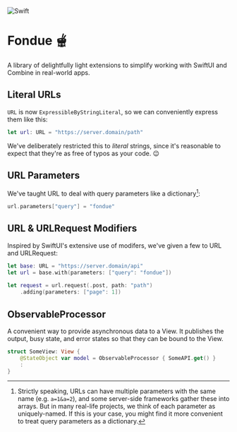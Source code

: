 ![Swift](https://github.com/markiv/Fondue/workflows/Swift/badge.svg)

# Fondue 🫕

A library of delightfully light extensions to simplify working with SwiftUI and Combine in real-world apps.

## Literal URLs
`URL` is now `ExpressibleByStringLiteral`, so we can conveniently express them like this:

```swift
let url: URL = "https://server.domain/path"
```

We've deliberately restricted this to *literal* strings, since it's reasonable to expect that they're as free of typos as your code. 😉

## URL Parameters
We've taught URL to deal with query parameters like a dictionary[^1]:

```swift
url.parameters["query"] = "fondue"
```

[^1]: Strictly speaking, URLs can have multiple parameters with the same name (e.g. `a=1&a=2`), and some server-side frameworks gather these into arrays. But in many real-life projects, we think of each parameter as uniquely-named. If this is your case, you might find it more convenient to treat query parameters as a dictionary.


## URL & URLRequest Modifiers
Inspired by SwiftUI's extensive use of modifers, we've given a few to URL and URLRequest:

```swift
let base: URL = "https://server.domain/api"
let url = base.with(parameters: ["query": "fondue"])
 
let request = url.request(.post, path: "path")
    .adding(parameters: ["page": 1])
```

## ObservableProcessor
A convenient way to provide asynchronous data to a View. It publishes the output, busy state, and error states so that they can be bound to the View.

```swift
struct SomeView: View {
    @StateObject var model = ObservableProcessor { SomeAPI.get() }
    :
}
```
